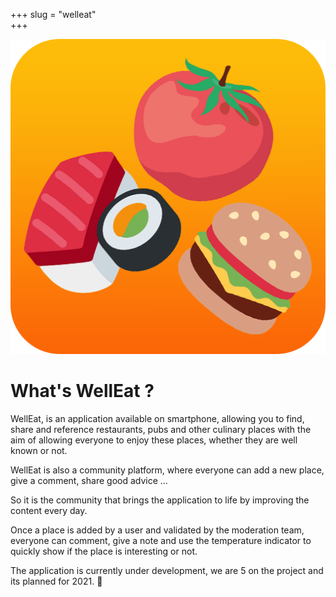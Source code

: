 +++ 
slug = "welleat"	
+++

<img src="welleat.jpg" alt="logo2" id="logo2"/> 
 
# What's WellEat ?

WellEat, is an application available on smartphone, allowing you to find, share and reference restaurants, pubs and other culinary places with the aim of allowing everyone to enjoy these places, whether they are well known or not. 

WellEat is also a community platform, where everyone can add a new place, give a comment, share good advice ... 

So it is the community that brings the application to life by improving the content every day. 

Once a place is added by a user and validated by the moderation team, everyone can comment, give a note and use the temperature indicator to quickly show if the place is interesting or not.

The application is currently under development, we are 5 on the project and its planned for 2021. 🍺
